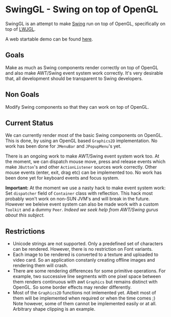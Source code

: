 # SwingGL - Swing on top of OpenGL #

SwingGL is an attempt to make [Swing](http://java.sun.com/javase/6/docs/technotes/guides/swing/) run on top of OpenGL, specifically on top of [LWJGL](http://www.lwjgl.org/).

A web startable demo can be found [here](http://www.aptalkarga.com/swinggl/jws/swinggl.jnlp).

## Goals ##
Make as much as Swing components render correctly on top of OpenGL and also make AWT/Swing event system work correctly. It's very desirable that, all development should be transparent to Swing developers.

## Non Goals ##
Modify Swing components so that they can work on top of OpenGL.

## Current Status ##
We can currently render most of the basic Swing components on OpenGL. This is done, by using an OpenGL based `Graphics2D` implementation. No work has been done for `JMenuBar` and `JPopupMenu`'s yet.

There is an ongoing work to make AWT/Swing event system work too. At the moment, we can dispatch mouse move, press and release events which make `JButton`'s and other `ActionListener` sources work correctly. Other mouse events (enter, exit, drag etc) can be implemented too. No work has been done yet for keyboard events and focus system.

**Important:** At the moment we use a nasty hack to make event system work: Set `dispatcher` field of `Container` class with reflection. This hack most probably won't work on non-SUN JVM's and will break in the future. However we beleive event system can also be made work with a custom `Toolkit` and a dummy `Peer`. _Indeed we seek help from AWT/Swing gurus about this subject._

## Restrictions ##
  * Unicode strings are not supported. Only a predefined set of characters can be rendered. However, there is no restriction on Font variants.
  * Each image to be rendered is converted to a texture and uploaded to video card. So an application constanly creating offline images and rendering them will crash.
  * There are some rendering differences for some primitive operations. For example, two successive line segments with one pixel space between them renders continuous with awt `Graphics` but remains distinct with OpenGL. So some border effects may render differently.
  * Most of the `Graphics2D` functions not imlemented yet. Albeit most of them will be implemented when required or when the time comes ;) Note however, some of them cannot be implemented easily or at all. Arbitrary shape clipping is an example.